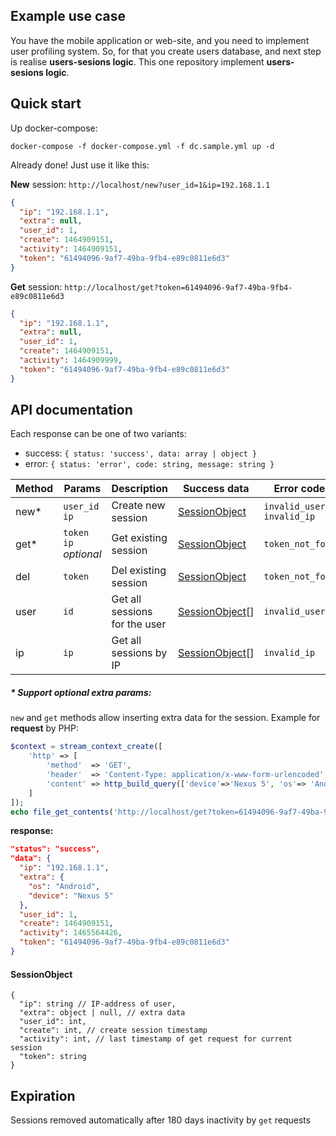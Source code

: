 Example use case
----------------
You have the mobile application or web-site, and you need to implement user profiling system. So, for that you create users database, and next step is realise **users-sesions logic**. This one repository implement **users-sesions logic**.

Quick start
-----------
Up docker-compose: 
```
docker-compose -f docker-compose.yml -f dc.sample.yml up -d
```
Already done! Just use it like this:

**New** session: `http://localhost/new?user_id=1&ip=192.168.1.1`
```json
{
  "ip": "192.168.1.1",
  "extra": null,
  "user_id": 1,
  "create": 1464909151,
  "activity": 1464909151,
  "token": "61494096-9af7-49ba-9fb4-e89c0811e6d3"
}
```
**Get** session: `http://localhost/get?token=61494096-9af7-49ba-9fb4-e89c0811e6d3`
```json
{
  "ip": "192.168.1.1",
  "extra": null,
  "user_id": 1,
  "create": 1464909151,
  "activity": 1464909999,
  "token": "61494096-9af7-49ba-9fb4-e89c0811e6d3"
}
```

API documentation
-----------------
Each response can be one of two variants:

* success: `{ status: 'success', data: array | object }`
* error: `{ status: 'error', code: string, message: string }`

Method | Params | Description | Success data | Error codes
-------|--------|-------------|--------------|------------
new* | `user_id` <br> `ip` | Create new session | [SessionObject](#sessionobject) | `invalid_user_id` <br> `invalid_ip`
get* | `token` <br> `ip` *optional* | Get existing session | [SessionObject](#sessionobject) | `token_not_found`
del | `token` | Del existing session | [SessionObject](#sessionobject) | `token_not_found`
user | `id` | Get all sessions for the user | [SessionObject](#sessionobject)[] | `invalid_user_id`
ip | `ip` | Get all sessions by IP | [SessionObject](#sessionobject)[] | `invalid_ip`

##### \* Support optional extra params:
`new` and `get` methods allow inserting extra data for the session. Example for **request** by PHP:
```php
$context = stream_context_create([
	'http' => [
		'method'  => 'GET',
		'header'  => 'Content-Type: application/x-www-form-urlencoded' . PHP_EOL,
		'content' => http_build_query(['device'=>'Nexus 5', 'os'=> 'Android'])
	]
]);
echo file_get_contents('http://localhost/get?token=61494096-9af7-49ba-9fb4-e89c0811e6d3', FALSE, $context)
```
**response:**
```json
"status": "success",
"data": {
  "ip": "192.168.1.1",
  "extra": {
    "os": "Android",
    "device": "Nexus 5"
  },
  "user_id": 1,
  "create": 1464909151,
  "activity": 1465564426,
  "token": "61494096-9af7-49ba-9fb4-e89c0811e6d3"
}
```

#### SessionObject
```
{
  "ip": string // IP-address of user,
  "extra": object | null, // extra data
  "user_id": int,
  "create": int, // create session timestamp
  "activity": int, // last timestamp of get request for current session
  "token": string
}
```


Expiration
----------
Sessions removed automatically after 180 days inactivity by `get` requests
